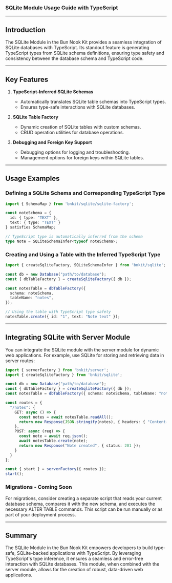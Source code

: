 ### SQLite Module Usage Guide with TypeScript

---

## Introduction

The SQLite Module in the Bun Nook Kit provides a seamless integration of SQLite databases with TypeScript. Its standout feature is generating TypeScript types from SQLite schema definitions, ensuring type safety and consistency between the database schema and TypeScript code.

---

## Key Features

1. **TypeScript-Inferred SQLite Schemas**
   - Automatically translates SQLite table schemas into TypeScript types.
   - Ensures type-safe interactions with SQLite databases.

2. **SQLite Table Factory**
   - Dynamic creation of SQLite tables with custom schemas.
   - CRUD operation utilities for database operations.

3. **Debugging and Foreign Key Support**
   - Debugging options for logging and troubleshooting.
   - Management options for foreign keys within SQLite tables.

---

## Usage Examples

### Defining a SQLite Schema and Corresponding TypeScript Type

```typescript
import { SchemaMap } from 'bnkit/sqlite/sqlite-factory';

const noteSchema = {
  id: { type: "TEXT" },
  text: { type: "TEXT" }
} satisfies SchemaMap;

// TypeScript type is automatically inferred from the schema
type Note = SQLiteSchemaInfer<typeof noteSchema>;
```

### Creating and Using a Table with the Inferred TypeScript Type

```typescript
import { createSqliteFactory, SQLiteSchemaInfer } from 'bnkit/sqlite';

const db = new Database("path/to/database");
const { dbTableFactory } = createSqliteFactory({ db });

const notesTable = dbTableFactory({
  schema: noteSchema,
  tableName: "notes",
});

// Using the table with TypeScript type safety
notesTable.create({ id: "1", text: "Note text" });
```

---

## Integrating SQLite with Server Module

You can integrate the SQLite module with the server module for dynamic web applications. For example, use SQLite for storing and retrieving data in server routes:

```typescript
import { serverFactory } from 'bnkit/server';
import { createSqliteFactory } from 'bnkit/sqlite';

const db = new Database("path/to/database");
const { dbTableFactory } = createSqliteFactory({ db });
const notesTable = dbTableFactory({ schema: noteSchema, tableName: "notes" });

const routes = {
  "/notes": {
    GET: async () => {
      const notes = await notesTable.readAll();
      return new Response(JSON.stringify(notes), { headers: { "Content-Type": "application/json" } });
    },
    POST: async (req) => {
      const note = await req.json();
      await notesTable.create(note);
      return new Response("Note created", { status: 201 });
    }
  }
};

const { start } = serverFactory({ routes });
start();
```

### Migrations - Coming Soon

For migrations, consider creating a separate script that reads your current database schema, compares it with the new schema, and executes the necessary ALTER TABLE commands. This script can be run manually or as part of your deployment process.

---

## Summary

The SQLite Module in the Bun Nook Kit empowers developers to build type-safe, SQLite-backed applications with TypeScript. By leveraging TypeScript's type inference, it ensures a seamless and error-free interaction with SQLite databases. This module, when combined with the server module, allows for the creation of robust, data-driven web applications.
